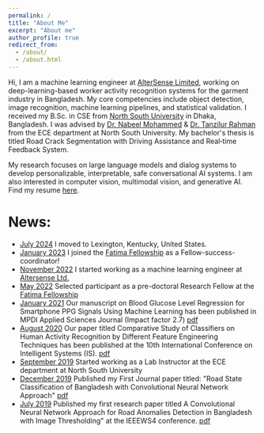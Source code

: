 ```yaml
---
permalink: /
title: "About Me"
excerpt: "About me"
author_profile: true
redirect_from: 
  - /about/
  - /about.html
---
```


Hi, I am a machine learning engineer at [AlterSense Limited](https://altersense.com/), working on deep-learning-based worker activity recognition systems for the garment industry in Bangladesh. My core competencies include object detection, image recognition, machine learning pipelines, and statistical validation. I received my B.Sc. in CSE from [North South University](https://www.northsouth.edu) in Dhaka, Bangladesh. I was advised by [Dr. Nabeel Mohammed](https://scholar.google.com.au/citations?hl=en&user=w5djOYsAAAAJ&view_op=list_works&sortby=pubdate) & [Dr. Tanzilur Rahman](https://sites.google.com/site/tanzilctg) from the ECE department at North South University. My bachelor's thesis is titled Road Crack Segmentation with Driving Assistance and Real‑time Feedback System.

My research focuses on large language models and dialog systems to develop personalizable, interpretable, safe conversational AI systems. I am also interested in computer vision, multimodal vision, and generative AI. Find my resume [here](https://sajidahmed12.github.io/files/Md_Sajid_Ahmed_CV.pdf).


# News:
- [July 2024](#) I moved to Lexington, Kentucky, United States.
- [January 2023](#) I joined the [Fatima Fellowship](https://www.fatimafellowship.com/) as a Fellow-success-coordinator!
- [November 2022](#) I started working as a machine learning engineer at [Altersense Ltd.](https://altersense.com/)
- [May 2022](#) Selected participant as a pre-doctoral Research Fellow at the [Fatima Fellowship](www.fatimafellowship.com)
- [January 2021](#) Our manuscript on Blood Glucose Level Regression for Smartphone PPG Signals Using Machine Learning has been published in MPDI Applied Sciences Journal (Impact factor 2.7) [pdf](https://www.mdpi.com/2076-3417/11/2/618)
- [August 2020](#) Our paper titled Comparative Study of Classifiers on Human Activity Recognition by Different Feature Engineering Techniques has been published at the 10th International Conference on Intelligent Systems (IS). [pdf](https://ieeexplore.ieee.org/abstract/document/9199934)
- [September 2019](#) Started working as a Lab Instructor at the ECE department at North South University
- [December 2019](#) Published my First Journal paper titled: "Road State Classification of Bangladesh with Convolutional Neural Network Approach" [pdf](https://www.iiisci.org/Journal/pdv/sci/pdfs/SA676WH19.pdf)
- [July 2019](#) Published my first research paper titled A Convolutional Neural Network Approach for Road Anomalies Detection in Bangladesh with Image Thresholding" at the IEEEWS4 conference. [pdf](https://ieeexplore.ieee.org/document/8903936)
